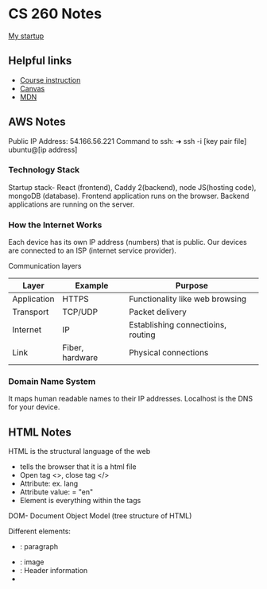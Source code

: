 # CS 260 Notes

[My startup](https://startup.picsaw.click)

## Helpful links

- [Course instruction](https://github.com/webprogramming260)
- [Canvas](https://byu.instructure.com)
- [MDN](https://developer.mozilla.org)

## AWS Notes

Public IP Address: 54.166.56.221
Command to ssh: 
➜  ssh -i [key pair file] ubuntu@[ip address]

### Technology Stack
Startup stack- React (frontend), Caddy 2(backend), node JS(hosting code), mongoDB (database). Frontend application runs on the browser. Backend applications are running on the server. 

### How the Internet Works
Each device has its own IP address (numbers) that is public. Our devices are connected to an ISP (internet service provider). 

Communication layers

| Layer | Example | Purpose |
| --- | --- | --- |
| Application | HTTPS | Functionality like web browsing |
| Transport | TCP/UDP | Packet delivery |
| Internet | IP | Establishing connectioins, routing |
| Link | Fiber, hardware | Physical connections |

### Domain Name System
It maps human readable names to their IP addresses. Localhost is the DNS for your device. 



## HTML Notes

HTML is the structural language of the web
- <!DOCTYPE html> tells the browser that it is a html file
- Open tag <>, close tag </>
- Attribute: ex. lang
- Attribute value: = "en"
- Element is everything within the tags

DOM- Document Object Model (tree structure of HTML)

Different elements:
- <p>: paragraph 
- <img>: image
- <head>: Header information
- <title>: title of the page
- <body>: The entire content body of the page
- <header>: Header content
- <main>: Main content of the page
- <footer>: footer of the main content
- <section>: a section of the main content
- <div>: a block division of content
- <span>: an inline span of content
- <h[1-9]>: Text heading from 1-9
- <table>: table
- <ol, ul>: ordered or unordered list
- <a>: anchor the text to a hyperlink

## CSS Notes

CSS is used to style websites. Order is important! It will apply whatever was declared last.

You can include CSS inline, using the style element or by referencing a stylesheet
Inline ex: style = "color:red; font-size: 50vh"
Ref ex: link rel="stylesheet" href="styles.css"

Use MDN to learn CSS.
Use dev tools in the browser to debug CSS.

### Types of Selectors
- element
- ID: has to start with #
- class: has to start with .
- element class: element.class
- list: body, section
- Descendant: body section
- child: section > p
- Pseudo: p:hover

### Declarations
- background-color
- border
- color
- display
- font
- margin
- padding

### Animations
Define the animation then call is using @keyframes 